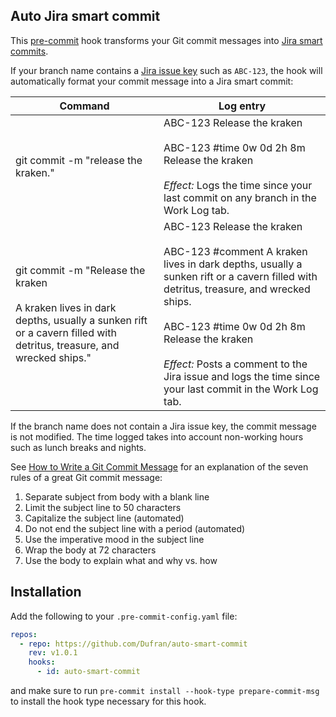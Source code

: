 ## Auto Jira smart commit

This [pre-commit](https://pre-commit.com/) hook transforms your Git commit messages into [Jira smart commits](https://confluence.atlassian.com/fisheye/using-smart-commits-960155400.html).

If your branch name contains a [Jira issue key](https://confluence.atlassian.com/adminjiraserver073/changing-the-project-key-format-861253229.html) such as `ABC-123`, the hook will automatically format your commit message into a Jira smart commit:

| Command                                                                                                                                                       | Log entry                                                                                                                                                                                                                                                                                                                                   |
| ------------------------------------------------------------------------------------------------------------------------------------------------------------- | ------------------------------------------------------------------------------------------------------------------------------------------------------------------------------------------------------------------------------------------------------------------------------------------------------------------------------------------- |
| git commit -m "release the kraken."                                                                                                                           | ABC-123 Release the kraken<br><br>ABC-123 #time 0w 0d 2h 8m Release the kraken<br><br>_Effect:_ Logs the time since your last commit on any branch in the Work Log tab.                                                                                                                                                                     |
| git commit -m "Release the kraken<br><br>A kraken lives in dark depths, usually a sunken rift or a cavern filled with detritus, treasure, and wrecked ships." | ABC-123 Release the kraken<br><br>ABC-123 #comment A kraken lives in dark depths, usually a sunken rift or a cavern filled with detritus, treasure, and wrecked ships.<br><br>ABC-123 #time 0w 0d 2h 8m Release the kraken<br><br>_Effect:_ Posts a comment to the Jira issue and logs the time since your last commit in the Work Log tab. |

If the branch name does not contain a Jira issue key, the commit message is not modified. The time logged takes into account non-working hours such as lunch breaks and nights.

See [How to Write a Git Commit Message](https://chris.beams.io/posts/git-commit/) for an explanation of the seven rules of a great Git commit message:

1. Separate subject from body with a blank line
2. Limit the subject line to 50 characters
3. Capitalize the subject line (automated)
4. Do not end the subject line with a period (automated)
5. Use the imperative mood in the subject line
6. Wrap the body at 72 characters
7. Use the body to explain what and why vs. how

## Installation

Add the following to your `.pre-commit-config.yaml` file:

```yaml
repos:
  - repo: https://github.com/Dufran/auto-smart-commit
    rev: v1.0.1
    hooks:
      - id: auto-smart-commit
```

and make sure to run `pre-commit install --hook-type prepare-commit-msg` to install the hook type necessary for this hook.
